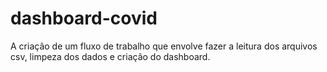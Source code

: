 # dashboard-covid
A criação de um fluxo de trabalho que envolve fazer a leitura dos arquivos csv, limpeza dos dados e criação do dashboard.
